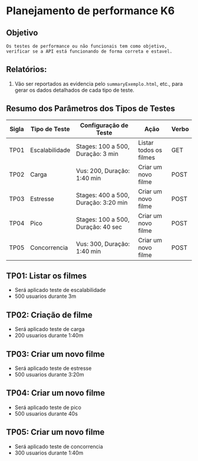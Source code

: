 # Planejamento de performance K6

## Objetivo 
`Os testes de performance ou não funcionais tem como objetivo, verificar se a API está funcionando de forma correta e estavel.` 


## Relatórios:
1. Vão ser reportados as evidencia pelo `summaryExemplo.html`, etc., para gerar os dados detalhados de cada tipo de teste.

## Resumo dos Parâmetros dos Tipos de Testes

| Sigla | Tipo de Teste        | Configuração de Teste                      | Ação                 | Verbo  |
|-------|----------------------|--------------------------------------------|----------------------|--------|
| TP01  | Escalabilidade                | Stages: 100 a 500, Duração: 3 min           | Listar todos os filmes | GET    |
| TP02  | Carga            | Vus: 200, Duração: 1:40 min            | Criar um novo filme  | POST   |
| TP03  | Estresse       | Stages: 400 a 500, Duração: 3:20 min           | Criar um novo filme  | POST   |
| TP04  |     Pico            | Stages: 100 a 500, Duração: 40 sec          | Criar um novo filme   | POST    |
| TP05  | Concorrencia          | Vus: 300, Duração: 1:40 min  | Criar um novo filme     | POST |

## TP01: Listar os filmes

- Será aplicado teste de escalabilidade
- 500 usuarios durante 3m

## TP02: Criação de filme

- Será aplicado teste de carga
- 200 usuarios durante 1:40m

## TP03: Criar um novo filme
- Será aplicado teste de estresse
- 500 usuarios durante 3:20m

## TP04: Criar um novo filme
- Será aplicado teste de pico
- 500 usuarios durante 40s

## TP05: Criar um novo filme
- Será aplicado teste de concorrencia
- 300 usuarios durante 1:40m